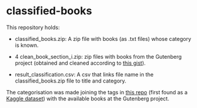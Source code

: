 # classified-books

This repository holds:

* classified_books.zip: A zip file with books (as .txt files) whose category is known. 

* 4 clean_book_section_i.zip: zip files with books from the Gutenberg project (obtained and cleaned according to [this gist](https://gist.github.com/mbforbes/cee3fd5bb3a797b059524fe8c8ccdc2b)).

* result_classification.csv: A csv that links file name in the classified_books.zip file to title and category. 

The categorisation was made joining the tags in [this repo](https://github.com/zygmuntz/goodbooks-10k) (first found as a [Kaggle dataset](https://www.kaggle.com/zygmunt/goodbooks-10k/version/5)) with the available books at the Gutenberg project. 

